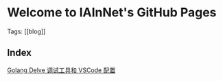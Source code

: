 # Welcome to IAInNet's GitHub Pages

Tags: [[blog]]

## Index

[Golang Delve 调试工具和 VSCode 配置](2020-04-14-golang-delve-vscode.md)

